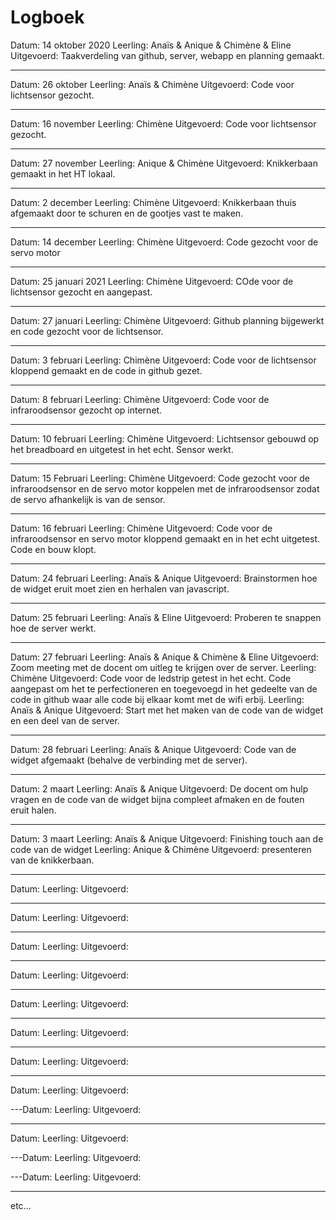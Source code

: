 # Logboek

Datum: 14 oktober 2020
Leerling: Anaïs & Anique & Chimène & Eline
Uitgevoerd: Taakverdeling van github, server, webapp en planning gemaakt.

---

Datum: 26 oktober
Leerling: Anaïs & Chimène
Uitgevoerd: Code voor lichtsensor gezocht.

---

Datum: 16 november
Leerling: Chimène
Uitgevoerd: Code voor lichtsensor gezocht.

---

Datum: 27 november
Leerling: Anique & Chimène
Uitgevoerd: Knikkerbaan gemaakt in het HT lokaal.

---

Datum: 2 december
Leerling: Chimène 
Uitgevoerd: Knikkerbaan thuis afgemaakt door te schuren en de gootjes vast te maken.

---
Datum: 14 december
Leerling: Chimène
Uitgevoerd: Code gezocht voor de servo motor

---
Datum: 25 januari 2021
Leerling: Chimène
Uitgevoerd: COde voor de lichtsensor gezocht en aangepast. 

---
Datum: 27 januari
Leerling: Chimène
Uitgevoerd: Github planning bijgewerkt en code gezocht voor de lichtsensor.

---
Datum: 3 februari
Leerling: Chimène
Uitgevoerd: Code voor de lichtsensor kloppend gemaakt en de code in github gezet.

---
Datum: 8 februari
Leerling: Chimène
Uitgevoerd: Code voor de infraroodsensor gezocht op internet.

---
Datum: 10 februari
Leerling: Chimène
Uitgevoerd: Lichtsensor gebouwd op het breadboard en uitgetest in het echt. Sensor werkt.

---
Datum: 15 Februari
Leerling: Chimène
Uitgevoerd: Code gezocht voor de infraroodsensor en de servo motor koppelen met de infraroodsensor zodat de servo afhankelijk is van de sensor.

---
Datum: 16 februari
Leerling: Chimène 
Uitgevoerd: Code voor de infraroodsensor en servo motor kloppend gemaakt en in het echt uitgetest. Code en bouw klopt. 

---
Datum: 24 februari
Leerling: Anaïs & Anique
Uitgevoerd: Brainstormen hoe de widget eruit moet zien en herhalen van javascript.

---
Datum: 25 februari
Leerling: Anaïs & Eline
Uitgevoerd: Proberen te snappen hoe de server werkt.

---
Datum: 27 februari
Leerling: Anaïs & Anique & Chimène & Eline
Uitgevoerd: Zoom meeting met de docent om uitleg te krijgen over de server.
Leerling: Chimène
Uitgevoerd: Code voor de ledstrip getest in het echt.
Code aangepast om het te perfectioneren en toegevoegd in het gedeelte van de code in github waar alle code bij elkaar komt met de wifi erbij.
Leerling: Anaïs & Anique
Uitgevoerd: Start met het maken van de code van de widget en een deel van de server.

---
Datum: 28 februari
Leerling: Anaïs & Anique
Uitgevoerd: Code van de widget afgemaakt (behalve de verbinding met de server).

---
Datum: 2 maart
Leerling: Anaïs & Anique
Uitgevoerd: De docent om hulp vragen en de code van de widget bijna compleet afmaken en de fouten eruit halen.

---
Datum: 3 maart
Leerling: Anaïs & Anique
Uitgevoerd: Finishing touch aan de code van de widget
Leerling: Anique & Chimène
Uitgevoerd: presenteren van de knikkerbaan.

---
Datum:
Leerling:
Uitgevoerd:

---
Datum:
Leerling:
Uitgevoerd:

---
Datum:
Leerling:
Uitgevoerd:

---
Datum:
Leerling:
Uitgevoerd:

---
Datum:
Leerling:
Uitgevoerd:

---
Datum:
Leerling:
Uitgevoerd:

---
Datum:
Leerling:
Uitgevoerd:

---
Datum:
Leerling:
Uitgevoerd:

---Datum:
Leerling:
Uitgevoerd:

---
Datum:
Leerling:
Uitgevoerd:

---Datum:
Leerling:
Uitgevoerd:

---Datum:
Leerling:
Uitgevoerd:

---
etc...
